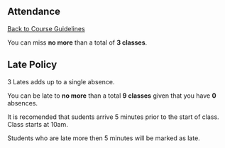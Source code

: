 ## Attendance
[Back to Course Guidelines](README.md)

You can miss **no more** than a total of **3 classes**.


## Late Policy

3 Lates adds up to a single absence. 

You can be late to **no more** than a total **9 classes** given that you have **0** absences. 

It is recomended that sudents arrive 5 minutes prior to the start of class. Class starts at 10am. 

Students who are late more then 5 minutes will be marked as late. 